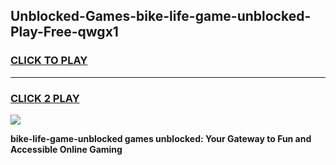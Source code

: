 
## Unblocked-Games-bike-life-game-unblocked-Play-Free-qwgx1
<h3>
<a href="https://premium76.site?title=bike-life-game-unblocked&ref=23A">CLICK TO PLAY</a></h3>
<hr>

<h3>
<a href="https://premium76.site?title=bike-life-game-unblocked&ref=23A">CLICK 2 PLAY</a>
  
</h3>

<a href="https://premium76.site?title=bike-life-game-unblocked&ref=23A"><img src="https://clearcache.store/games.png"></a>


**bike-life-game-unblocked games unblocked: Your Gateway to Fun and Accessible Online Gaming**
